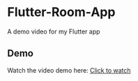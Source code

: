 # Flutter-Room-App
A demo video for my Flutter app

## Demo
Watch the video demo here: [Click to watch](https://drive.google.com/file/d/1y6-NBWqDtJtsJbVV5TEpHHcS4kI0wx-E/view?usp=drive_link)
